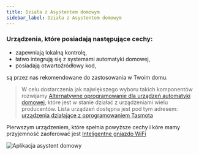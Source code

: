 ```yaml
---
title: Działa z Asystentem domowym
sidebar_label: Działa z Asystentem domowym
---
```


### Urządzenia, które posiadają następujące cechy:

- zapewniają lokalną kontrolę,
- łatwo integrują się z systemami automatyki domowej,
- posiadają otwartoźródłowy kod,

są przez nas rekomendowane do zastosowania w Twoim domu.


> W celu dostarczenia jak największego wyboru takich komponentów rozwijamy [Alternatywne oprogramowanie dla urządzeń automatyki domowej](/AIS-docs/docs/en/ais_iot_firmware_index.html), które jest w stanie działać z urządzeniami wielu producentów. Lista urządzeń dostępna jest pod tym adresem:  [urządzenia działające z oprogramowaniem Tasmota](https://blakadder.github.io/templates/all.html)


Pierwszym urządzeniem, które spełnia powyższe cechy i kóre mamy przyjemność zaoferować jest [Inteligentne gniazdo WiFi](/AIS-docs/docs/en/ais_iot_s26.html)


![Aplikacja asystent domowy](/AIS-docs/img/en/iot/iot_index.png)
